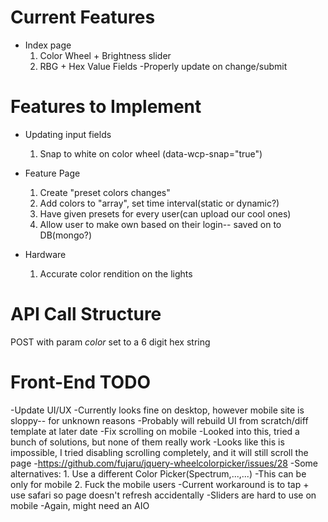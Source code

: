 # Current Features
- Index page
    1. Color Wheel + Brightness slider
    2. RBG + Hex Value Fields
        -Properly update on change/submit

# Features to Implement
- Updating input fields
    1. Snap to white on color wheel (data-wcp-snap="true")

- Feature Page
    1. Create "preset colors changes"
    2. Add colors to "array", set time interval(static or dynamic?)
    3. Have given presets for every user(can upload our cool ones)
    4. Allow user to make own based on their login-- saved on to DB(mongo?)
    
- Hardware
    1. Accurate color rendition on the lights

# API Call Structure
POST with param *color* set to a 6 digit hex string

# Front-End TODO
-Update UI/UX
    -Currently looks fine on desktop, however mobile site is sloppy-- for unknown reasons
    -Probably will rebuild UI from scratch/diff template at later date
-Fix scrolling on mobile
    -Looked into this, tried a bunch of solutions, but none of them really work
        -Looks like this is impossible, I tried disabling scrolling completely, and it will still scroll the page
            -https://github.com/fujaru/jquery-wheelcolorpicker/issues/28
        -Some alternatives: 
            1. Use a different Color Picker(Spectrum,...,...)
                -This can be only for mobile
            2. Fuck the mobile users
    -Current workaround is to tap + use safari so page doesn't refresh accidentally
-Sliders are hard to use on mobile
    -Again, might need an AIO

    



